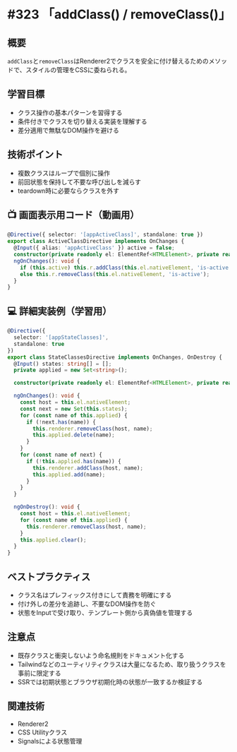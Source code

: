 # #323 「addClass() / removeClass()」

## 概要
`addClass`と`removeClass`はRenderer2でクラスを安全に付け替えるためのメソッドで、スタイルの管理をCSSに委ねられる。

## 学習目標
- クラス操作の基本パターンを習得する
- 条件付きでクラスを切り替える実装を理解する
- 差分適用で無駄なDOM操作を避ける

## 技術ポイント
- 複数クラスはループで個別に操作
- 前回状態を保持して不要な呼び出しを減らす
- teardown時に必要ならクラスを外す

## 📺 画面表示用コード（動画用）
```typescript
@Directive({ selector: '[appActiveClass]', standalone: true })
export class ActiveClassDirective implements OnChanges {
  @Input({ alias: 'appActiveClass' }) active = false;
  constructor(private readonly el: ElementRef<HTMLElement>, private readonly r: Renderer2) {}
  ngOnChanges(): void {
    if (this.active) this.r.addClass(this.el.nativeElement, 'is-active');
    else this.r.removeClass(this.el.nativeElement, 'is-active');
  }
}
```

## 💻 詳細実装例（学習用）
```typescript
@Directive({
  selector: '[appStateClasses]',
  standalone: true
})
export class StateClassesDirective implements OnChanges, OnDestroy {
  @Input() states: string[] = [];
  private applied = new Set<string>();

  constructor(private readonly el: ElementRef<HTMLElement>, private readonly renderer: Renderer2) {}

  ngOnChanges(): void {
    const host = this.el.nativeElement;
    const next = new Set(this.states);
    for (const name of this.applied) {
      if (!next.has(name)) {
        this.renderer.removeClass(host, name);
        this.applied.delete(name);
      }
    }
    for (const name of next) {
      if (!this.applied.has(name)) {
        this.renderer.addClass(host, name);
        this.applied.add(name);
      }
    }
  }

  ngOnDestroy(): void {
    const host = this.el.nativeElement;
    for (const name of this.applied) {
      this.renderer.removeClass(host, name);
    }
    this.applied.clear();
  }
}
```

## ベストプラクティス
- クラス名はプレフィックス付きにして責務を明確にする
- 付け外しの差分を追跡し、不要なDOM操作を防ぐ
- 状態をInputで受け取り、テンプレート側から真偽値を管理する

## 注意点
- 既存クラスと衝突しないよう命名規則をドキュメント化する
- Tailwindなどのユーティリティクラスは大量になるため、取り扱うクラスを事前に限定する
- SSRでは初期状態とブラウザ初期化時の状態が一致するか検証する

## 関連技術
- Renderer2
- CSS Utilityクラス
- Signalsによる状態管理
